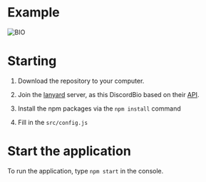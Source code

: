 # Example 

![BIO](https://i.imgur.com/UdqfXlJ.png)

# Starting 

1. Download the repository to your computer. 

2. Join the [lanyard](https://discord.gg/lanyard) server, as this DiscordBio based on their [API](https://github.com/phineas/lanyard). 

3. Install the npm packages via the `npm install` command 

4. Fill in the `src/config.js`

# Start the application
To run the application, type `npm start` in the console.
